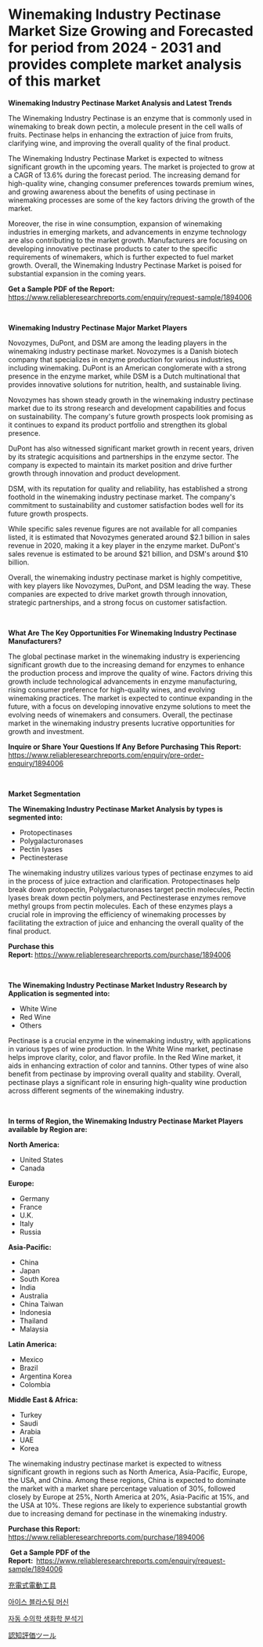 <p><h1>Winemaking Industry Pectinase Market Size Growing and Forecasted for period from 2024 - 2031 and provides complete market analysis of this market</h1></p><p><strong>Winemaking Industry Pectinase Market Analysis and Latest Trends</strong></p>
<p><p>The Winemaking Industry Pectinase is an enzyme that is commonly used in winemaking to break down pectin, a molecule present in the cell walls of fruits. Pectinase helps in enhancing the extraction of juice from fruits, clarifying wine, and improving the overall quality of the final product. </p><p>The Winemaking Industry Pectinase Market is expected to witness significant growth in the upcoming years. The market is projected to grow at a CAGR of 13.6% during the forecast period. The increasing demand for high-quality wine, changing consumer preferences towards premium wines, and growing awareness about the benefits of using pectinase in winemaking processes are some of the key factors driving the growth of the market.</p><p>Moreover, the rise in wine consumption, expansion of winemaking industries in emerging markets, and advancements in enzyme technology are also contributing to the market growth. Manufacturers are focusing on developing innovative pectinase products to cater to the specific requirements of winemakers, which is further expected to fuel market growth. Overall, the Winemaking Industry Pectinase Market is poised for substantial expansion in the coming years.</p></p>
<p><strong>Get a Sample PDF of the Report:&nbsp;</strong> <a href="https://www.reliableresearchreports.com/enquiry/request-sample/1894006">https://www.reliableresearchreports.com/enquiry/request-sample/1894006</a></p>
<p>&nbsp;</p>
<p><strong>Winemaking Industry Pectinase Major Market Players</strong></p>
<p><p>Novozymes, DuPont, and DSM are among the leading players in the winemaking industry pectinase market. Novozymes is a Danish biotech company that specializes in enzyme production for various industries, including winemaking. DuPont is an American conglomerate with a strong presence in the enzyme market, while DSM is a Dutch multinational that provides innovative solutions for nutrition, health, and sustainable living.</p><p>Novozymes has shown steady growth in the winemaking industry pectinase market due to its strong research and development capabilities and focus on sustainability. The company's future growth prospects look promising as it continues to expand its product portfolio and strengthen its global presence.</p><p>DuPont has also witnessed significant market growth in recent years, driven by its strategic acquisitions and partnerships in the enzyme sector. The company is expected to maintain its market position and drive further growth through innovation and product development.</p><p>DSM, with its reputation for quality and reliability, has established a strong foothold in the winemaking industry pectinase market. The company's commitment to sustainability and customer satisfaction bodes well for its future growth prospects.</p><p>While specific sales revenue figures are not available for all companies listed, it is estimated that Novozymes generated around $2.1 billion in sales revenue in 2020, making it a key player in the enzyme market. DuPont's sales revenue is estimated to be around $21 billion, and DSM's around $10 billion.</p><p>Overall, the winemaking industry pectinase market is highly competitive, with key players like Novozymes, DuPont, and DSM leading the way. These companies are expected to drive market growth through innovation, strategic partnerships, and a strong focus on customer satisfaction.</p></p>
<p>&nbsp;</p>
<p><strong>What Are The Key Opportunities For Winemaking Industry Pectinase Manufacturers?</strong></p>
<p><p>The global pectinase market in the winemaking industry is experiencing significant growth due to the increasing demand for enzymes to enhance the production process and improve the quality of wine. Factors driving this growth include technological advancements in enzyme manufacturing, rising consumer preference for high-quality wines, and evolving winemaking practices. The market is expected to continue expanding in the future, with a focus on developing innovative enzyme solutions to meet the evolving needs of winemakers and consumers. Overall, the pectinase market in the winemaking industry presents lucrative opportunities for growth and investment.</p></p>
<p><strong>Inquire or Share Your Questions If Any Before Purchasing This Report:</strong> <a href="https://www.reliableresearchreports.com/enquiry/pre-order-enquiry/1894006">https://www.reliableresearchreports.com/enquiry/pre-order-enquiry/1894006</a></p>
<p>&nbsp;</p>
<p><strong>Market Segmentation</strong></p>
<p><strong>The Winemaking Industry Pectinase Market Analysis by types is segmented into:</strong></p>
<p><ul><li>Protopectinases</li><li>Polygalacturonases</li><li>Pectin lyases</li><li>Pectinesterase</li></ul></p>
<p><p>The winemaking industry utilizes various types of pectinase enzymes to aid in the process of juice extraction and clarification. Protopectinases help break down protopectin, Polygalacturonases target pectin molecules, Pectin lyases break down pectin polymers, and Pectinesterase enzymes remove methyl groups from pectin molecules. Each of these enzymes plays a crucial role in improving the efficiency of winemaking processes by facilitating the extraction of juice and enhancing the overall quality of the final product.</p></p>
<p><strong>Purchase this Report:&nbsp;</strong><a href="https://www.reliableresearchreports.com/purchase/1894006">https://www.reliableresearchreports.com/purchase/1894006</a></p>
<p>&nbsp;</p>
<p><strong>The Winemaking Industry Pectinase Market Industry Research by Application is segmented into:</strong></p>
<p><ul><li>White Wine</li><li>Red Wine</li><li>Others</li></ul></p>
<p><p>Pectinase is a crucial enzyme in the winemaking industry, with applications in various types of wine production. In the White Wine market, pectinase helps improve clarity, color, and flavor profile. In the Red Wine market, it aids in enhancing extraction of color and tannins. Other types of wine also benefit from pectinase by improving overall quality and stability. Overall, pectinase plays a significant role in ensuring high-quality wine production across different segments of the winemaking industry.</p></p>
<p>&nbsp;</p>
<p><strong>In terms of Region, the Winemaking Industry Pectinase Market Players available by Region are:</strong></p>
<p>
    <p> <strong> North America: </strong>
        <ul>
            <li>United States</li>
            <li>Canada</li>
        </ul>
        </p> 
    <p> <strong> Europe: </strong>
        <ul>
            <li>Germany</li>
            <li>France</li>
            <li>U.K.</li>
            <li>Italy</li>
            <li>Russia</li>
        </ul>
        </p> 
    <p> <strong> Asia-Pacific: </strong>
        <ul>
            <li>China</li>
            <li>Japan</li>
            <li>South Korea</li>
            <li>India</li>
            <li>Australia</li>
            <li>China Taiwan</li>
            <li>Indonesia</li>
            <li>Thailand</li>
            <li>Malaysia</li>
        </ul>
        </p> 
    <p> <strong> Latin America: </strong>
        <ul>
            <li>Mexico</li>
            <li>Brazil</li>
            <li>Argentina Korea</li>
            <li>Colombia</li>
        </ul>
        </p> 
    <p> <strong> Middle East & Africa: </strong>
        <ul>
            <li>Turkey</li>
            <li>Saudi</li>
            <li>Arabia</li>
            <li>UAE</li>
            <li>Korea</li>
        </ul>
    </p>
    </p>
<p><p>The winemaking industry pectinase market is expected to witness significant growth in regions such as North America, Asia-Pacific, Europe, the USA, and China. Among these regions, China is expected to dominate the market with a market share percentage valuation of 30%, followed closely by Europe at 25%, North America at 20%, Asia-Pacific at 15%, and the USA at 10%. These regions are likely to experience substantial growth due to increasing demand for pectinase in the winemaking industry.</p></p>
<p><strong>Purchase this Report: </strong><a href="https://www.reliableresearchreports.com/purchase/1894006">https://www.reliableresearchreports.com/purchase/1894006</a></p>
<p>&nbsp;<strong>Get a Sample PDF of the Report:&nbsp;&nbsp;</strong><a href="https://www.reliableresearchreports.com/enquiry/request-sample/1894006">https://www.reliableresearchreports.com/enquiry/request-sample/1894006</a></p>
<p><strong></strong></p>
<p><p><a href="https://medium.com/@marcosoenrt565736/%E5%85%85%E9%9B%BB%E5%BC%8F%E9%9B%BB%E5%8B%95%E5%B7%A5%E5%85%B7%E5%B8%82%E5%A0%B4-2031%E5%B9%B4%E3%81%BE%E3%81%A7%E3%81%AE%E3%83%88%E3%83%AC%E3%83%B3%E3%83%89-%E4%BA%88%E6%B8%AC-%E7%AB%B6%E4%BA%89%E5%88%86%E6%9E%90-a3c9974f6f11">充電式電動工具</a></p><p><a href="https://medium.com/@dewayneber2023/%EC%95%84%EC%9D%B4%EC%8A%A4-%EB%B8%94%EB%9D%BC%EC%8A%A4%ED%8C%85-%EA%B8%B0%EA%B3%84-%EC%8B%9C%EC%9E%A5-%EC%A0%90%EC%9C%A0%EC%9C%A8-%EC%A7%84%ED%99%94-%EB%B0%8F-%EC%8B%9C%EC%9E%A5-%EC%84%B1%EC%9E%A5-%EB%8F%99%ED%96%A5-2024-2031-5cb9bc64022f">아이스 블라스팅 머신</a></p><p><a href="https://medium.com/@adonispellea2022/%EC%9E%90%EB%8F%99-%EC%88%98%EC%9D%98%ED%95%99-%EC%83%9D%ED%99%94%ED%95%99-%EB%B6%84%EC%84%9D%EA%B8%B0-%EC%8B%9C%EC%9E%A5%EC%9D%80-%EC%8B%9C%EC%9E%A5-%EC%A0%90%EC%9C%A0%EC%9C%A8-%ED%81%AC%EA%B8%B0-%EB%B0%8F-2031%EB%85%84%EA%B9%8C%EC%A7%80-%EC%98%88%EC%83%81%EB%90%9C-%EC%98%88%EC%B8%A1%EC%97%90-%EC%B4%88%EC%A0%90%EC%9D%84-%EB%A7%9E%EC%B6%A5%EB%8B%88%EB%8B%A4-cb35f6420b2a">자동 수의학 생화학 분석기</a></p><p><a href="https://medium.com/@maudward1907/%E8%AA%8D%E7%9F%A5%E8%A9%95%E4%BE%A1%E3%83%84%E3%83%BC%E3%83%AB%E5%B8%82%E5%A0%B4%E3%81%AF-2031%E5%B9%B4%E3%81%BE%E3%81%A7%E3%81%AE%E5%B8%82%E5%A0%B4%E3%82%B7%E3%82%A7%E3%82%A2-%E3%82%B5%E3%82%A4%E3%82%BA-%E4%BA%88%E6%B8%AC%E3%82%92%E9%87%8D%E7%82%B9%E7%9A%84%E3%81%AB%E5%8F%96%E3%82%8A%E7%B5%84%E3%82%93%E3%81%A7%E3%81%84%E3%81%BE%E3%81%99-a104be5ee229">認知評価ツール</a></p></p>